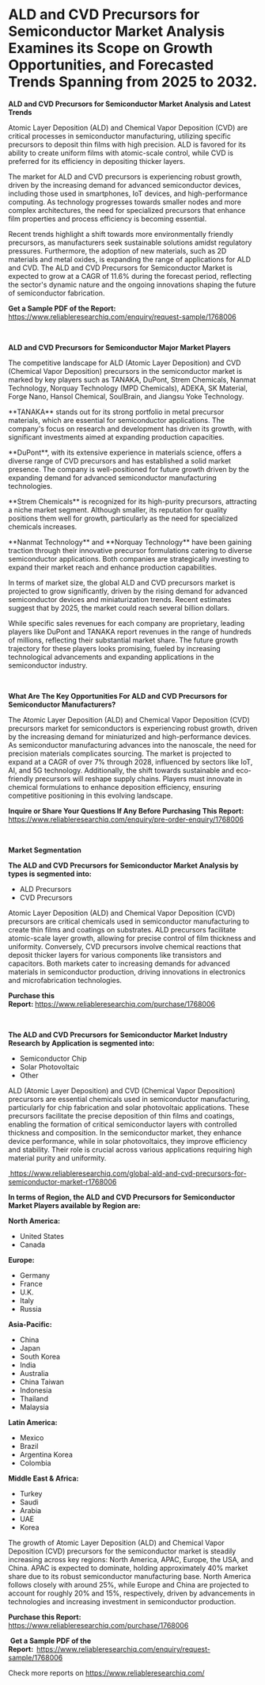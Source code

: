 <p><h1>ALD and CVD Precursors for Semiconductor Market Analysis Examines its Scope on Growth Opportunities, and Forecasted Trends Spanning from 2025 to 2032.</h1></p><p><strong>ALD and CVD Precursors for Semiconductor Market Analysis and Latest Trends</strong></p>
<p><p>Atomic Layer Deposition (ALD) and Chemical Vapor Deposition (CVD) are critical processes in semiconductor manufacturing, utilizing specific precursors to deposit thin films with high precision. ALD is favored for its ability to create uniform films with atomic-scale control, while CVD is preferred for its efficiency in depositing thicker layers. </p><p>The market for ALD and CVD precursors is experiencing robust growth, driven by the increasing demand for advanced semiconductor devices, including those used in smartphones, IoT devices, and high-performance computing. As technology progresses towards smaller nodes and more complex architectures, the need for specialized precursors that enhance film properties and process efficiency is becoming essential. </p><p>Recent trends highlight a shift towards more environmentally friendly precursors, as manufacturers seek sustainable solutions amidst regulatory pressures. Furthermore, the adoption of new materials, such as 2D materials and metal oxides, is expanding the range of applications for ALD and CVD. The ALD and CVD Precursors for Semiconductor Market is expected to grow at a CAGR of 11.6% during the forecast period, reflecting the sector's dynamic nature and the ongoing innovations shaping the future of semiconductor fabrication.</p></p>
<p><strong>Get a Sample PDF of the Report:&nbsp;</strong> <a href="https://www.reliableresearchiq.com/enquiry/request-sample/1768006?utm_campaign=3202&utm_medium=2&utm_source=Github&utm_content=ia&utm_term=03042025&utm_id=ald-and-cvd-precursors-for-semiconductor">https://www.reliableresearchiq.com/enquiry/request-sample/1768006</a></p>
<p>&nbsp;</p>
<p><strong>ALD and CVD Precursors for Semiconductor Major Market Players</strong></p>
<p><p>The competitive landscape for ALD (Atomic Layer Deposition) and CVD (Chemical Vapor Deposition) precursors in the semiconductor market is marked by key players such as TANAKA, DuPont, Strem Chemicals, Nanmat Technology, Norquay Technology (MPD Chemicals), ADEKA, SK Material, Forge Nano, Hansol Chemical, SoulBrain, and Jiangsu Yoke Technology. </p><p>**TANAKA** stands out for its strong portfolio in metal precursor materials, which are essential for semiconductor applications. The company's focus on research and development has driven its growth, with significant investments aimed at expanding production capacities.</p><p>**DuPont**, with its extensive experience in materials science, offers a diverse range of CVD precursors and has established a solid market presence. The company is well-positioned for future growth driven by the expanding demand for advanced semiconductor manufacturing technologies.</p><p>**Strem Chemicals** is recognized for its high-purity precursors, attracting a niche market segment. Although smaller, its reputation for quality positions them well for growth, particularly as the need for specialized chemicals increases.</p><p>**Nanmat Technology** and **Norquay Technology** have been gaining traction through their innovative precursor formulations catering to diverse semiconductor applications. Both companies are strategically investing to expand their market reach and enhance production capabilities.</p><p>In terms of market size, the global ALD and CVD precursors market is projected to grow significantly, driven by the rising demand for advanced semiconductor devices and miniaturization trends. Recent estimates suggest that by 2025, the market could reach several billion dollars.</p><p>While specific sales revenues for each company are proprietary, leading players like DuPont and TANAKA report revenues in the range of hundreds of millions, reflecting their substantial market share. The future growth trajectory for these players looks promising, fueled by increasing technological advancements and expanding applications in the semiconductor industry.</p></p>
<p>&nbsp;</p>
<p><strong>What Are The Key Opportunities For ALD and CVD Precursors for Semiconductor Manufacturers?</strong></p>
<p><p>The Atomic Layer Deposition (ALD) and Chemical Vapor Deposition (CVD) precursors market for semiconductors is experiencing robust growth, driven by the increasing demand for miniaturized and high-performance devices. As semiconductor manufacturing advances into the nanoscale, the need for precision materials complicates sourcing. The market is projected to expand at a CAGR of over 7% through 2028, influenced by sectors like IoT, AI, and 5G technology. Additionally, the shift towards sustainable and eco-friendly precursors will reshape supply chains. Players must innovate in chemical formulations to enhance deposition efficiency, ensuring competitive positioning in this evolving landscape.</p></p>
<p><strong>Inquire or Share Your Questions If Any Before Purchasing This Report:</strong> <a href="https://www.reliableresearchiq.com/enquiry/pre-order-enquiry/1768006?utm_campaign=3202&utm_medium=2&utm_source=Github&utm_content=ia&utm_term=03042025&utm_id=ald-and-cvd-precursors-for-semiconductor">https://www.reliableresearchiq.com/enquiry/pre-order-enquiry/1768006</a></p>
<p>&nbsp;</p>
<p><strong>Market Segmentation</strong></p>
<p><strong>The ALD and CVD Precursors for Semiconductor Market Analysis by types is segmented into:</strong></p>
<p><ul><li>ALD Precursors</li><li>CVD Precursors</li></ul></p>
<p><p>Atomic Layer Deposition (ALD) and Chemical Vapor Deposition (CVD) precursors are critical chemicals used in semiconductor manufacturing to create thin films and coatings on substrates. ALD precursors facilitate atomic-scale layer growth, allowing for precise control of film thickness and uniformity. Conversely, CVD precursors involve chemical reactions that deposit thicker layers for various components like transistors and capacitors. Both markets cater to increasing demands for advanced materials in semiconductor production, driving innovations in electronics and microfabrication technologies.</p></p>
<p><strong>Purchase this Report:&nbsp;</strong><a href="https://www.reliableresearchiq.com/purchase/1768006?utm_campaign=3202&utm_medium=2&utm_source=Github&utm_content=ia&utm_term=03042025&utm_id=ald-and-cvd-precursors-for-semiconductor">https://www.reliableresearchiq.com/purchase/1768006</a></p>
<p>&nbsp;</p>
<p><strong>The ALD and CVD Precursors for Semiconductor Market Industry Research by Application is segmented into:</strong></p>
<p><ul><li>Semiconductor Chip</li><li>Solar Photovoltaic</li><li>Other</li></ul></p>
<p><p>ALD (Atomic Layer Deposition) and CVD (Chemical Vapor Deposition) precursors are essential chemicals used in semiconductor manufacturing, particularly for chip fabrication and solar photovoltaic applications. These precursors facilitate the precise deposition of thin films and coatings, enabling the formation of critical semiconductor layers with controlled thickness and composition. In the semiconductor market, they enhance device performance, while in solar photovoltaics, they improve efficiency and stability. Their role is crucial across various applications requiring high material purity and uniformity.</p></p>
<p><a href="https://www.reliableresearchiq.com/global-ald-and-cvd-precursors-for-semiconductor-market-r1768006?utm_campaign=3202&utm_medium=2&utm_source=Github&utm_content=ia&utm_term=03042025&utm_id=ald-and-cvd-precursors-for-semiconductor">&nbsp;https://www.reliableresearchiq.com/global-ald-and-cvd-precursors-for-semiconductor-market-r1768006</a></p>
<p><strong>In terms of Region, the ALD and CVD Precursors for Semiconductor Market Players available by Region are:</strong></p>
<p>
    <p> <strong> North America: </strong>
        <ul>
            <li>United States</li>
            <li>Canada</li>
        </ul>
        </p> 
    <p> <strong> Europe: </strong>
        <ul>
            <li>Germany</li>
            <li>France</li>
            <li>U.K.</li>
            <li>Italy</li>
            <li>Russia</li>
        </ul>
        </p> 
    <p> <strong> Asia-Pacific: </strong>
        <ul>
            <li>China</li>
            <li>Japan</li>
            <li>South Korea</li>
            <li>India</li>
            <li>Australia</li>
            <li>China Taiwan</li>
            <li>Indonesia</li>
            <li>Thailand</li>
            <li>Malaysia</li>
        </ul>
        </p> 
    <p> <strong> Latin America: </strong>
        <ul>
            <li>Mexico</li>
            <li>Brazil</li>
            <li>Argentina Korea</li>
            <li>Colombia</li>
        </ul>
        </p> 
    <p> <strong> Middle East & Africa: </strong>
        <ul>
            <li>Turkey</li>
            <li>Saudi</li>
            <li>Arabia</li>
            <li>UAE</li>
            <li>Korea</li>
        </ul>
    </p>
    </p>
<p><p>The growth of Atomic Layer Deposition (ALD) and Chemical Vapor Deposition (CVD) precursors for the semiconductor market is steadily increasing across key regions: North America, APAC, Europe, the USA, and China. APAC is expected to dominate, holding approximately 40% market share due to its robust semiconductor manufacturing base. North America follows closely with around 25%, while Europe and China are projected to account for roughly 20% and 15%, respectively, driven by advancements in technologies and increasing investment in semiconductor production.</p></p>
<p><strong>Purchase this Report: </strong><a href="https://www.reliableresearchiq.com/purchase/1768006?utm_campaign=3202&utm_medium=2&utm_source=Github&utm_content=ia&utm_term=03042025&utm_id=ald-and-cvd-precursors-for-semiconductor">https://www.reliableresearchiq.com/purchase/1768006</a></p>
<p>&nbsp;<strong>Get a Sample PDF of the Report:&nbsp;&nbsp;</strong><a href="https://www.reliableresearchiq.com/enquiry/request-sample/1768006?utm_campaign=3202&utm_medium=2&utm_source=Github&utm_content=ia&utm_term=03042025&utm_id=ald-and-cvd-precursors-for-semiconductor">https://www.reliableresearchiq.com/enquiry/request-sample/1768006</a></p>
<p><strong></strong></p>
<p>Check more reports on <a href="https://www.reliableresearchiq.com/?utm_campaign=3202&utm_medium=2&utm_source=Github&utm_content=ia&utm_term=03042025&utm_id=ald-and-cvd-precursors-for-semiconductor">https://www.reliableresearchiq.com/</a></p>